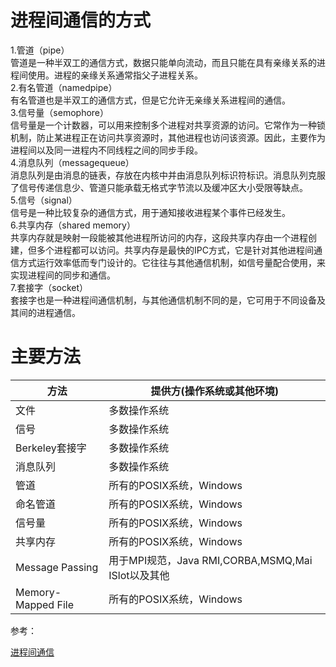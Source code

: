 # 进程间通信的方式

1.管道（pipe）<br/>
管道是一种半双工的通信方式，数据只能单向流动，而且只能在具有亲缘关系的进程间使用。进程的亲缘关系通常指父子进程关系。<br/>
2.有名管道（namedpipe）<br/>
有名管道也是半双工的通信方式，但是它允许无亲缘关系进程间的通信。<br/>
3.信号量（semophore）<br/>
信号量是一个计数器，可以用来控制多个进程对共享资源的访问。它常作为一种锁机制，防止某进程正在访问共享资源时，其他进程也访问该资源。因此，主要作为进程间以及同一进程内不同线程之间的同步手段。<br/>
4.消息队列（messagequeue）<br/>
消息队列是由消息的链表，存放在内核中并由消息队列标识符标识。消息队列克服了信号传递信息少、管道只能承载无格式字节流以及缓冲区大小受限等缺点。<br/>
5.信号（signal）<br/>
信号是一种比较复杂的通信方式，用于通知接收进程某个事件已经发生。<br/>
6.共享内存（shared memory）<br/>
共享内存就是映射一段能被其他进程所访问的内存，这段共享内存由一个进程创建，但多个进程都可以访问。共享内存是最快的IPC方式，它是针对其他进程间通信方式运行效率低而专门设计的。它往往与其他通信机制，如信号量配合使用，来实现进程间的同步和通信。<br/>
7.套接字（socket）<br/>
套接字也是一种进程间通信机制，与其他通信机制不同的是，它可用于不同设备及其间的进程通信。

# 主要方法

|方法|提供方(操作系统或其他环境)|
|--|--|
|文件|多数操作系统|
|信号|多数操作系统|
|Berkeley套接字|多数操作系统|
|消息队列|多数操作系统|
|管道|所有的POSIX系统，Windows|
|命名管道|所有的POSIX系统，Windows|
|信号量|所有的POSIX系统，Windows|
|共享内存|所有的POSIX系统，Windows|
|Message Passing|用于MPI规范，Java RMI,CORBA,MSMQ,Mai ISlot以及其他|
|Memory-Mapped File|所有的POSIX系统，Windows|

参考：

[进程间通信](https://baike.baidu.com/item/ipc/19486140)
